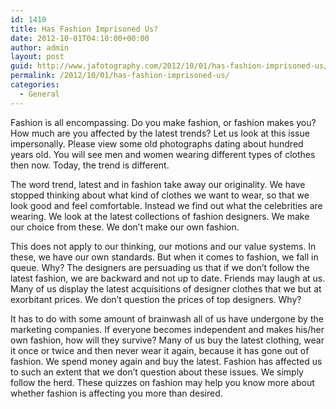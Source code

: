 ```yaml
---
id: 1410
title: Has Fashion Imprisoned Us?
date: 2012-10-01T04:10:00+00:00
author: admin
layout: post
guid: http://www.jafotography.com/2012/10/01/has-fashion-imprisoned-us/
permalink: /2012/10/01/has-fashion-imprisoned-us/
categories:
  - General
---
```

Fashion is all encompassing. Do you make fashion, or fashion makes you? How much are you affected by the latest trends? Let us look at this issue impersonally. Please view some old photographs dating about hundred years old. You will see men and women wearing different types of clothes then now. Today, the trend is different.

The word trend, latest and in fashion take away our originality. We have stopped thinking about what kind of clothes we want to wear, so that we look good and feel comfortable. Instead we find out what the celebrities are wearing. We look at the latest collections of fashion designers. We make our choice from these. We don&#8217;t make our own fashion.

This does not apply to our thinking, our motions and our value systems. In these, we have our own standards. But when it comes to fashion, we fall in queue. Why? The designers are persuading us that if we don&#8217;t follow the latest fashion, we are backward and not up to date. Friends may laugh at us. Many of us display the latest acquisitions of designer clothes that we but at exorbitant prices. We don&#8217;t question the prices of top designers. Why?

It has to do with some amount of brainwash all of us have undergone by the marketing companies. If everyone becomes independent and makes his/her own fashion, how will they survive? Many of us buy the latest clothing, wear it once or twice and then never wear it again, because it has gone out of fashion. We spend money again and buy the latest. Fashion has affected us to such an extent that we don&#8217;t question about these issues. We simply follow the herd. These quizzes on fashion may help you know more about whether fashion is affecting you more than desired.